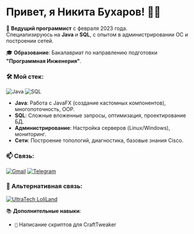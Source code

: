 # Привет, я Никита Бухаров! 👨‍💻

🚀 **Ведущий программист** с февраля 2023 года.  
Специализируюсь на **Java** и **SQL**, с опытом в администрировании ОС и построении сетей.

🎓 **Образование**:
Бакалавриат по направлению подготовки **"Программная Инженерия"**.

### 🛠 Мой стек:
![Java](https://img.shields.io/badge/Java-ED8B00?style=flat&logo=openjdk&logoColor=white)
![SQL](https://img.shields.io/badge/SQL-4479A1?style=flat&logo=postgresql&logoColor=white)

- **Java**: Работа с JavaFX (создание кастомных компонентов), многопоточность, OOP.  
- **SQL**: Сложные вложенные запросы, оптимизация, проектирование БД.  
- **Администрирование**: Настройка серверов (Linux/Windows), мониторинг.  
- **Сети**: Построение топологий, диагностика, базовые знания Cisco.

### 📫 Связь:
[![Gmail](https://img.shields.io/badge/Gmail-D14836?style=flat&logo=gmail&logoColor=white)](mailto:zenion2809@gmail.com)
[![Telegram](https://img.shields.io/badge/Telegram-26A5E4?style=flat&logo=telegram&logoColor=white)](https://t.me/Zenion_LL)
### 💬 Альтернативная связь:
[![UltraTech LoliLand](https://img.shields.io/badge/UltraTech-LoliLand-5865F2?style=flat&logo=discord&logoColor=white&labelColor=5865F2)](https://discord.gg/Sa7PcK7A)

📚 **Дополнительные навыки**:
- `📜` Написание скриптов для CraftTweaker

<!--
### 📊 Моя статистика:
[![Top Langs](https://github-readme-stats.vercel.app/api/top-langs/?username=ZenionLL&layout=compact&theme=dark)](https://github.com/ZenionLL)
-->
